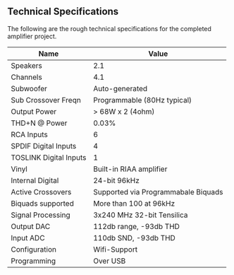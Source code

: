 ## Technical Specifications

The following are the rough technical specifications for the completed amplifier project. 

| Name | Value |
| ---- | ----- | 
| Speakers | 2.1 |
| Channels | 4.1 |
| Subwoofer | Auto-generated |
| Sub Crossover Freqn | Programmable (80Hz typical) |
| Output Power | > 68W x 2 (4ohm) |
| THD+N @ Power | 0.03% |
| RCA Inputs | 6 |
| SPDIF Digital Inputs | 4 |
| TOSLINK Digital Inputs | 1 |
| Vinyl | Built-in RIAA amplifier |
| Internal Digital | 24-bit 96kHz | 
| Active Crossovers | Supported via Programmabale Biquads |
| Biquads supported | More than 100 at 96kHz |
| Signal Processing | 3x240 MHz 32-bit Tensilica |
| Output DAC | 112db range, -93db THD |
| Input ADC | 110db SND, -93db THD |
| Configuration | Wifi-Support |
| Programming | Over USB |